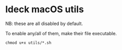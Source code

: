 ldeck macOS utils
=================

NB: these are all disabled by default.

To enable any/all of them, make their file executable.

	chmod u+x utils/*.sh
